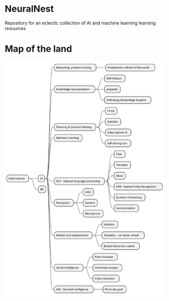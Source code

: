 # NeuralNest
Repository for an eclectic collection of AI and machine learning learning resources


# Map of the land 
![Alt text](./ds_ai_ml.svg)